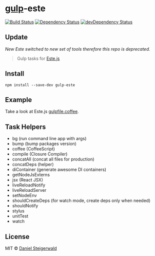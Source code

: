 # [gulp](http://gulpjs.com)-este
[![Build Status](https://secure.travis-ci.org/steida/gulp-este.png?branch=master)](http://travis-ci.org/steida/gulp-este) [![Dependency Status](https://david-dm.org/steida/gulp-este.png)](https://david-dm.org/steida/gulp-este) [![devDependency Status](https://david-dm.org/steida/gulp-este/dev-status.png)](https://david-dm.org/steida/gulp-este#info=devDependencies)

## Update

_New Este switched to new set of tools therefore this repo is deprecated._

> Gulp tasks for [Este.js](https://github.com/steida/este)

## Install

```
npm install --save-dev gulp-este
```

## Example

Take a look at Este.js [gulpfile.coffee](https://github.com/steida/este/blob/master/gulpfile.coffee).

## Task Helpers

- bg (run command line app with args)
- bump (bump packages version)
- coffee (CoffeeScript)
- compile (Closure Compiler)
- concatAll (concat all files for production)
- concatDeps (helper)
- diContainer (generate awesome DI containers)
- getNodeJsExterns
- jsx (React JSX)
- liveReloadNotify
- liveReloadServer
- setNodeEnv
- shouldCreateDeps (for watch mode, create deps only when needed)
- shouldNotify
- stylus
- unitTest
- watch

## License

MIT © [Daniel Steigerwald](https://github.com/steida)
